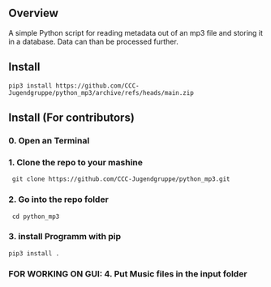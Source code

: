 ## Overview 
A simple Python script for reading metadata out of an mp3 file and storing it in a database. Data can than be processed further. 

## Install
```pip3 install https://github.com/CCC-Jugendgruppe/python_mp3/archive/refs/heads/main.zip```

## Install (For contributors)
### 0. Open an Terminal
### 1. Clone the repo to your mashine
``` git clone https://github.com/CCC-Jugendgruppe/python_mp3.git```
### 2. Go into the repo folder
``` cd python_mp3```
### 3. install Programm with pip
```pip3 install .```

### FOR WORKING ON GUI: 4. Put Music files in the input folder

